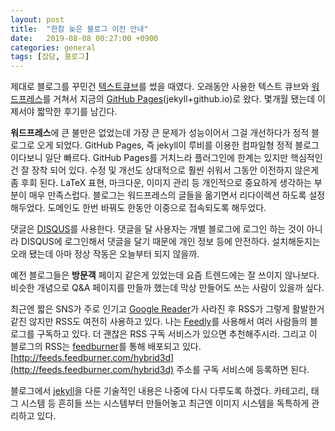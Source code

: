 ```yaml
---
layout: post
title:  "한참 늦은 블로그 이전 안내"
date:   2019-08-08 00:27:00 +0900
categories: general
tags: [잡담, 블로그]
---
```

제대로 블로그를 꾸민건 [텍스트큐브](http://www.textcube.org/)를 썼을 때였다. 
오래동안 사용한 텍스트 큐브와 [워드프레스](https://wordpress.org/)를 거쳐서 지금의 [GitHub Pages](https://pages.github.com/)(jekyll+github.io)로 왔다.
몇개월 됐는데 이제서야 짧막한 후기를 남긴다.

**워드프레스**에 큰 불만은 없었는데 가장 큰 문제가 성능이어서 그걸 개선하다가 정적 블로그로 오게 되었다.
GitHub Pages, 즉 jekyll이 루비를 이용한 컴파일형 정적 블로그이다보니 일단 빠르다.
GitHub Pages를 거치느라 플러그인에 한계는 있지만 핵심적인건 잘 장착 되어 있다. 수정 및 개선도 상대적으로 훨씬 쉬워서 그동안 이전하지 않은게 좀 후회 된다.
LaTeX 표현, 마크다운, 이미지 관리 등 개인적으로 중요하게 생각하는 부분이 매우 만족스럽다.
블로그는 워드프레스의 글들을 옮기면서 리다이렉션 하도록 설정해두었다. 도메인도 한번 바꿔도 한동안 이중으로 접속되도록 해두었다.

댓글은 [DISQUS](https://disqus.com/)를 사용한다.
댓글을 달 사용자는 개별 블로그에 로그인 하는 것이 아니라 DISQUS에 로그인해서 댓글을 달기 때문에 개인 정보 등에 안전하다.
설치해둔지는 오래 됐는데 아마 정상 작동은 오늘부터 되지 않을까.

예전 블로그들은 **방문객** 페이지 같은게 있었는데 요즘 트렌드에는 잘 쓰이지 않나보다.
비슷한 개념으로 Q&A 페이지를 만들까 했는데 막상 만들어도 쓰는 사람이 있을까 싶다.

최근엔 짧은 SNS가 주로 인기고 [Google Reader](https://www.google.com/reader/about/)가 사라진 후 RSS가 그렇게 활발한거 같진 않지만
RSS도 여전히 사용하고 있다. 나는 [Feedly](https://feedly.com)를 사용해서 여러 사람들의 블로그를 구독하고 있다.
더 괜찮은 RSS 구독 서비스가 있으면 추천해주시라. 
그리고 이 블로그의 RSS는 [feedburner](http://feeds.feedburner.com/hybrid3d)를 통해 배포되고 있다.
[http://feeds.feedburner.com/hybrid3d](http://feeds.feedburner.com/hybrid3d) 주소를 구독 서비스에 등록하면 된다.

블로그에서 [jekyll](https://jekyllrb-ko.github.io/)을 다룬 기술적인 내용은 나중에 다시 다루도록 하겠다. 카테고리, 태그 시스템 등 흔히들 쓰는 시스템부터 만들어놓고 최근엔 이미지 시스템을 독특하게 관리하고 있다.
